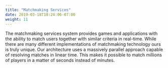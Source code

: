 ```yaml
---
title: "Matchmaking Services"
date: 2019-03-18T18:24:06-07:00
weight: 11
---
```


The matchmaking services system provides games and applications with the ability to match users together with similar criteria in real-time. While there are many different implementations of matchmaking technology ours is truly unique. Our architecture uses a massively parallel approach capable of resolving matches in linear time. This makes it possible to match millions of players in a matter of seconds instead of minutes.
